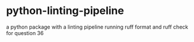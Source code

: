 # python-linting-pipeline
a python package with a linting pipeline running ruff format and ruff check for question 36
